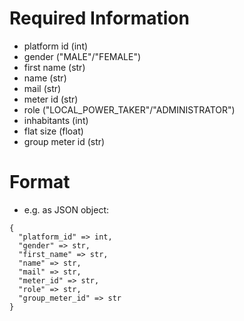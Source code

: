 Required Information
====================

* platform id (int)
* gender ("MALE"/"FEMALE")
* first name (str)
* name (str)
* mail (str)
* meter id (str)
* role ("LOCAL_POWER_TAKER"/"ADMINISTRATOR")
* inhabitants (int)
* flat size (float)
* group meter id (str)

Format
======

* e.g. as JSON object: 
```
{
  "platform_id" => int,
  "gender" => str,
  "first_name" => str, 
  "name" => str, 
  "mail" => str, 
  "meter_id" => str,
  "role" => str, 
  "group_meter_id" => str
}
